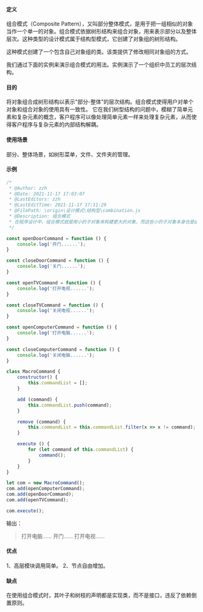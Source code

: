 #### 定义
组合模式（Composite Pattern），又叫部分整体模式，是用于把一组相似的对象当作一个单一的对象。组合模式依据树形结构来组合对象，用来表示部分以及整体层次。这种类型的设计模式属于结构型模式，它创建了对象组的树形结构。

这种模式创建了一个包含自己对象组的类。该类提供了修改相同对象组的方式。

我们通过下面的实例来演示组合模式的用法。实例演示了一个组织中员工的层次结构。


#### 目的
将对象组合成树形结构以表示"部分-整体"的层次结构。组合模式使得用户对单个对象和组合对象的使用具有一致性。
它在我们树型结构的问题中，模糊了简单元素和复杂元素的概念，客户程序可以像处理简单元素一样来处理复杂元素，从而使得客户程序与复杂元素的内部结构解耦。

#### 使用场景
部分、整体场景，如树形菜单，文件、文件夹的管理。

#### 示例
```javascript
/*
 * @Author: zzh
 * @Date: 2021-11-17 17:03:07
 * @LastEditors: zzh
 * @LastEditTime: 2021-11-17 17:11:29
 * @FilePath: \origin\设计模式\结构型\combination.js
 * @Description: 组合模式
 * 在程序设计中，组合模式就是用小的子对象来构建更大的对象，而这些小的子对象本身也是由更小的对象组成的。这里只是组合，并没有从属关系。
 */

const openDoorCommand = function () {
    console.log('开门......');
}

const closeDoorCommand = function () {
    console.log('关门......');
}

const openTVCommand = function () {
    console.log('打开电视......');
}

const closeTVCommand = function () {
    console.log('关闭电视......');
}

const openComputerCommand = function () {
    console.log('打开电脑......');
}

const closeComputerCommand = function () {
    console.log('关闭电脑......');
}

class MacroCommand {
    constructor() {
        this.commandList = [];
    }

    add (command) {
        this.commandList.push(command);
    }

    remove (command) {
        this.commandList = this.commandList.filter(x => x != command);
    }

    execute () {
        for (let command of this.commandList) {
            command();
        }
    }
}

let com = new MacroCommand();
com.add(openComputerCommand);
com.add(openDoorCommand);
com.add(openTVCommand);

com.execute();
```
输出：
> 打开电脑......
开门......
打开电视......


#### 优点
 1、高层模块调用简单。 2、节点自由增加。

#### 缺点
在使用组合模式时，其叶子和树枝的声明都是实现类，而不是接口，违反了依赖倒置原则。